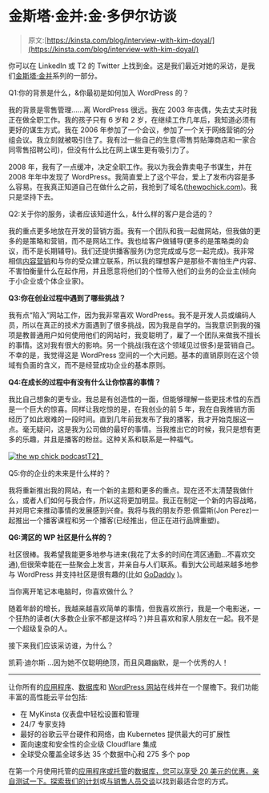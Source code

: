 # 金斯塔·金并:金·多伊尔访谈

> 原文:[https://kinsta.com/blog/interview-with-kim-doyal/](https://kinsta.com/blog/interview-with-kim-doyal/)

你可以在 LinkedIn 或 T2 的 Twitter 上找到金。这是我们最近对她的采访，是我们[金斯塔·金并](https://kinsta.com/?post_type=post&s=kingpin)系列的一部分。

Q1:你的背景是什么，&你最初是如何加入 WordPress 的？

我的背景是零售管理……离 WordPress 很远。我在 2003 年丧偶，失去丈夫时我正在做全职工作。我的孩子只有 6 岁和 2 岁，在继续工作几年后，我知道必须有更好的谋生方式。我在 2006 年参加了一个会议，参加了一个关于网络营销的分组会议。我立刻就被吸引住了。我有过一些自己的生意(零售剪贴簿商店和一家合同零售招聘公司)，但没有什么比在网上谋生更有吸引力了。

2008 年，我有了一点缓冲，决定全职工作。我以为我会靠卖电子书谋生，并在 2008 年年中发现了 WordPress。我简直爱上了这个平台，爱上了发布内容是多么容易。在我真正知道自己在做什么之前，我抢到了域名([thewpchick.com](http://thewpchick.com/))。我只是坚持下去。

Q2:关于你的服务，读者应该知道什么，&什么样的客户是合适的？

我的重点更多地放在开发的营销方面。我有一个团队和我一起做网站，但我做的更多的是策略和营销，而不是网站工作。我也给客户做辅导(更多的是策略类的会议，而不是长期辅导)。我们还提供播客服务(为您完成或与您一起完成)。我非常相信[内容营销](https://kinsta.com/learn/content-marketing/)和与你的受众建立联系，所以我的理想客户是那些不害怕生产内容、不害怕衡量什么在起作用，并且愿意将他们的个性带入他们的业务的企业主(倾向于小企业或个体企业家)。

**Q3:你在创业过程中遇到了哪些挑战？**

我有点“陷入”网站工作，因为我非常喜欢 WordPress。我不是开发人员或编码人员，所以在真正的技术方面遇到了很多挑战，因为我是自学的。当我意识到我的强项是教普通用户如何使用他们的网站时，我变聪明了，雇了一个团队来做我不擅长的事情。这对我有很大的影响。另一个挑战(我在这个领域见过很多)是营销自己。不幸的是，我觉得这是 WordPress 空间的一个大问题。基本的直销原则在这个领域有负面的含义，而不是经营成功企业的基本原则。

**Q4:在成长的过程中有没有什么让你惊喜的事情？**

我比自己想象的更专业。我总是有创造性的一面，但能够理解一些更技术性的东西是一个巨大的惊喜。同样让我吃惊的是，在我创业的前 5 年，我在自我推销方面经历了如此艰难的一段时间。直到几年前我发布了我的播客，我才开始克服这一点。毫无疑问，这是我为公司做的最好的事情。当我推出它的时候，我只是想有更多的乐趣，并且是播客的粉丝。这种关系和联系是一种福气。

[![the wp chick podcast](../Images/bd8d1326c750ae8e6aa5697d9e3824ee.png)T2】](http://thewpchick.com/podcasts/)

Q5:你的企业的未来是什么样的？

我将重新推出我的网站，有一个新的主题和更多的重点。现在还不太清楚我做什么，或者人们如何与我合作，所以这将更加明显。我正在制定一个新的内容战略，并对用它来推动事情的发展感到兴奋。我将与我的朋友乔恩·佩雷斯(Jon Perez)一起推出一个播客课程和另一个播客(已经推出，但正在进行品牌重塑)。

**Q6:湾区的 WP 社区是什么样的？**

社区很棒。我希望我能更多地参与进来(我花了太多的时间在湾区通勤…不喜欢交通),但很荣幸能在一些聚会上发言，并亲自与人们联系。看到大公司越来越多地参与 WordPress 并支持社区是很有趣的(比如 [GoDaddy](https://kinsta.com/godaddy-alternative/) )。

当你离开笔记本电脑时，你喜欢做什么？

随着年龄的增长，我越来越喜欢简单的事情，但我喜欢旅行，我是一个电影迷，一个狂热的读者(大多数企业家不都是这样吗？)并且喜欢和家人朋友在一起。我不是一个超级复杂的人。

接下来我们应该采访谁，为什么？

凯莉·迪尔斯 …因为她不仅聪明绝顶，而且风趣幽默，是一个优秀的人！

* * *

让你所有的[应用程序](https://kinsta.com/application-hosting/)、[数据库](https://kinsta.com/database-hosting/)和 [WordPress 网站](https://kinsta.com/wordpress-hosting/)在线并在一个屋檐下。我们功能丰富的高性能云平台包括:

*   在 MyKinsta 仪表盘中轻松设置和管理
*   24/7 专家支持
*   最好的谷歌云平台硬件和网络，由 Kubernetes 提供最大的可扩展性
*   面向速度和安全性的企业级 Cloudflare 集成
*   全球受众覆盖全球多达 35 个数据中心和 275 多个 pop

在第一个月使用托管的[应用程序或托管](https://kinsta.com/application-hosting/)的[数据库，您可以享受 20 美元的优惠，亲自测试一下。探索我们的](https://kinsta.com/database-hosting/)[计划](https://kinsta.com/plans/)或[与销售人员交谈](https://kinsta.com/contact-us/)以找到最适合您的方式。